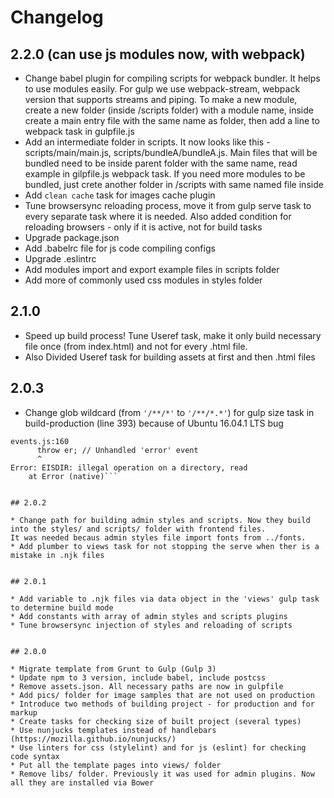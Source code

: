 # Changelog

## 2.2.0 (can use js modules now, with webpack)

* Change babel plugin for compiling scripts for webpack bundler. It helps to use modules easily. For gulp we use webpack-stream, webpack version that supports streams and piping.
To make a new module, create a new folder (inside /scripts folder) with a module name, inside create a main entry file with the same name as folder, then add a line to webpack task in gulpfile.js
* Add an intermediate folder in scripts. It now looks like this - scripts/main/main.js, scripts/bundleA/bundleA.js. Main files that will be bundled need to be inside parent folder with the same name, read example in gilpfile.js webpack task. If you need more modules to be bundled, just crete another folder in /scripts with same named file inside
* Add `clean cache` task for images cache plugin
* Tune browsersync reloading process, move it from gulp serve task to every separate task where it is needed. Also added condition for reloading browsers - only if it is active, not for build tasks
* Upgrade package.json
* Add .babelrc file for js code compiling configs
* Upgrade .eslintrc
* Add modules import and export example files in scripts folder
* Add more of commonly used css modules in styles folder


## 2.1.0

* Speed up build process! Tune Useref task, make it only build necessary file once (from index.html) and not for every .html file. 
* Also Divided Useref task for building assets at first and then .html files


## 2.0.3

* Change glob wildcard (from `'/**/*'` to `'/**/*.*'`) for gulp size task in build-production (line 393) because of Ubuntu 16.04.1 LTS bug 
```[18:29:43] Starting 'build-production'...
events.js:160
      throw er; // Unhandled 'error' event
      ^
Error: EISDIR: illegal operation on a directory, read
    at Error (native)```


## 2.0.2

* Change path for building admin styles and scripts. Now they build into the styles/ and scripts/ folder with frontend files. 
It was needed becaus admin styles file import fonts from ../fonts.
* Add plumber to views task for not stopping the serve when ther is a mistake in .njk files


## 2.0.1

* Add variable to .njk files via data object in the 'views' gulp task to determine build mode
* Add constants with array of admin styles and scripts plugins
* Tune browsersync injection of styles and reloading of scripts 


## 2.0.0

* Migrate template from Grunt to Gulp (Gulp 3)
* Update npm to 3 version, include babel, include postcss
* Remove assets.json. All necessary paths are now in gulpfile
* Add pics/ folder for image samples that are not used on production
* Introduce two methods of building project - for production and for markup
* Create tasks for checking size of built project (several types)
* Use nunjucks templates instead of handlebars (https://mozilla.github.io/nunjucks/)
* Use linters for css (stylelint) and for js (eslint) for checking code syntax
* Put all the template pages into views/ folder
* Remove libs/ folder. Previously it was used for admin plugins. Now all they are installed via Bower
